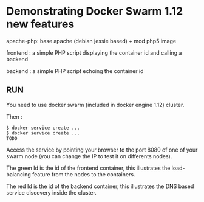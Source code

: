 Demonstrating Docker Swarm 1.12 new features
============================================

apache-php: base apache (debian jessie based) + mod php5 image


frontend : a simple PHP script displaying the container id and calling a backend


backend : a simple PHP script echoing the container id

RUN
---

You need to use docker swarm (included in docker engine 1.12) cluster.


Then :
```
$ docker service create ...
$ docker service create ...
TODO
```

Access the service by pointing your browser to the port 8080 of one of your swarm node
(you can change the IP to test it on differents nodes).


The green Id is the id of the frontend container, this illustrates the load-balancing feature
from the nodes to the containers.


The red Id is the id of the backend container, this illustrates the DNS based service discovery
inside the cluster.

